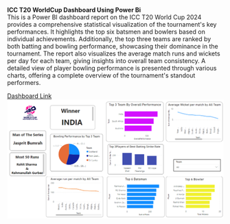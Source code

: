 __ICC T20 WorldCup  Dashboard Using Power Bi__  
This is a Power BI dashboard report on the ICC T20 World Cup 2024 provides a comprehensive statistical visualization of the tournament's key performances. It highlights the top six batsmen and bowlers based on individual achievements. Additionally, the top three teams are ranked by both batting and bowling performance, showcasing their dominance in the tournament. The report also visualizes the average match runs and wickets per day for each team, giving insights into overall team consistency. A detailed view of player bowling performance is presented through various charts, offering a complete overview of the tournament's standout performers.  

[Dashboard Link](https://app.powerbi.com/groups/me/reports/1e9dfe4f-2f83-4055-8268-b12f56887a55/c564ef18abb16dcec273?experience=power-bi)
![image alt](https://github.com/Ronitd2/T20-Worldcup-Dashboard/blob/main/Dashboard-picture.png?raw=true)
